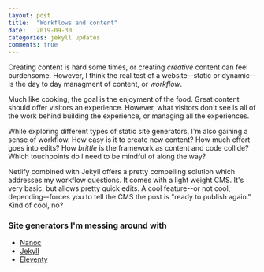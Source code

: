 ```yaml
---
layout: post
title:  "Workflows and content"
date:   2019-09-30
categories: jekyll updates
comments: true
---
```


Creating content is hard some times, or creating _creative_ content can feel burdensome. However, I think the real test of a website--static or dynamic--is the day to day managment of content, or _workflow_.

Much like cooking, the goal is the enjoyment of the food. Great content should offer visitors an experience. However, what visitors don't see is all of the work behind building the experience, or managing all the experiences. 

While exploring different types of static site generators, I'm also gaining a sense of workflow. How easy is it to create new content? How much effort goes into edits? How _brittle_ is the framework as content and code collide? Which touchpoints do I need to be mindful of along the way?

Netlify combined with Jekyll offers a pretty compelling solution which addresses my workflow questions. It comes with a light weight CMS. It's very basic, but allows pretty quick edits. A cool feature--or not cool, depending--forces you to tell the CMS the post is "ready to publish again." Kind of cool, no?

### Site generators I'm messing around with

 - [Nanoc](https://nanoc.ws)
 - [Jekyll](https://jekyllrb.com)
 - [Eleventy](https://www.11ty.io/) 